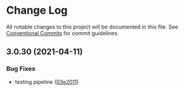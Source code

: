 # Change Log

All notable changes to this project will be documented in this file.
See [Conventional Commits](https://conventionalcommits.org) for commit guidelines.

## 3.0.30 (2021-04-11)


### Bug Fixes

* testing pipeline ([03e2011](https://github.com/appsparkler/my-storybooks/commit/03e2011ff209ade4e9d902a9ce9cb52e0786f82d))
